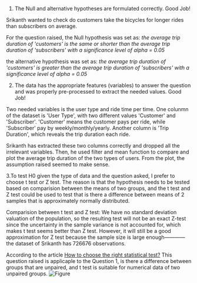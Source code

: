 1. The Null and alternative hypotheses are formulated correctly. Good Job!

Srikanth wanted to check do customers take the bicycles for longer rides than subscribers on average.

For the question raised, the Null hypothesis was set as:
*the average trip duration of 'customers' is the same or shorter than the average trip duration of 'subscribers' with a significance level of alpha = 0.05*

the alternative hypothesis was set as:
*the average trip duration of 'customers' is greater than the average trip duration of 'subscribers' with a significance level of alpha = 0.05*



2. The data has the appropriate features (variables) to answer the question and was properly pre-processed to extract the needed values. Good Job!

Two needed variables is the user type and ride time per time.
One colunmn of the dataset is 'User Type', with two different values 'Customer' and 'Subscriber'. 
'Customer' means the customer pays per ride, while 'Subscriber' pay by weekly/monthly/yearly.
Another column is 'Trip Duration', which reveals the trip duration each ride.

Srikanth has extracted these two columns correctly and dropped all the irrelevant variables.
Then, he used filter and mean function to compare and plot the average trip duration of the two types of users.
From the plot, the assumption raised seemed to make sense.

3.To test H0 given the type of data and the question asked, I prefer to choose t test or Z test.
The reason is that the hypothesis needs to be tested based on comparision between the means of two groups,
and the t test and Z test could be used to test that is there a difference between means of 2 samples that is approximately normally distributed. 

Comparision between t test and Z test:
We have no standard deviation valuation of the population, so the resulting test will not be an exact Z-test since the uncertainty in the sample variance is not accounted for,
which makes t test seems better than Z test.
However, it will still be a good approximation for Z test because the sample size is large enough———— the dataset of Srikanth has 726676 observations.

According to the article [How to choose the right statistical test?](https://www.ncbi.nlm.nih.gov/pmc/articles/PMC3116565/)
This question raised is applicaple to the Question 1, is there a difference between groups that are unpaired, and t test is suitable for numerical data of two unpaired groups.
![Figure](https://www.ncbi.nlm.nih.gov/pmc/articles/PMC3116565/figure/F0001/)
